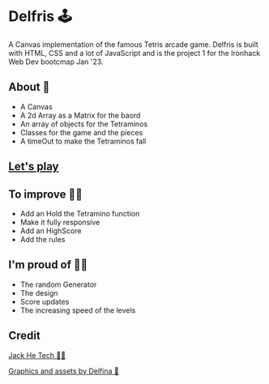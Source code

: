 # Delfris 🕹
A Canvas implementation of the famous Tetris arcade game.
Delfris is built with HTML, CSS and a lot of JavaScript and is the project 1 for the Ironhack Web Dev bootcmap Jan '23.
## About 🧩
- A Canvas
- A 2d Array as a Matrix for the baord
- An array of objects for the Tetraminos
- Classes for the game and the pieces
- A timeOut to make the Tetraminos fall 

## [Let's play](https://dolphinstreet.github.io/tetris/)

## To improve 👎🏻
- Add an Hold the Tetramino function
- Make it fully responsive
- Add an HighScore
- Add the rules

## I'm proud of 👏🏻
- The random Generator 
- The design
- Score updates
- The increasing speed of the levels
## Credit
[Jack He Tech 🙏🏻](https://www.youtube.com/watch?v=OvD7CE6_W08)

[Graphics and assets by Delfina 🐬](www.apertodesign.fr)

